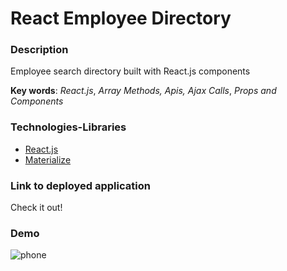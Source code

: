 # React Employee Directory



### Description
Employee search directory built with React.js components


**Key words**: 
*React.js*,
*Array Methods,*
*Apis,*
*Ajax Calls*,
*Props and Components*



### Technologies-Libraries
- [React.js](https://reactjs.org//) 
- [Materialize](https://materializecss.com/) 
 






### Link to deployed application
Check it out! 

### Demo 

![phone]() <br>
<br>
